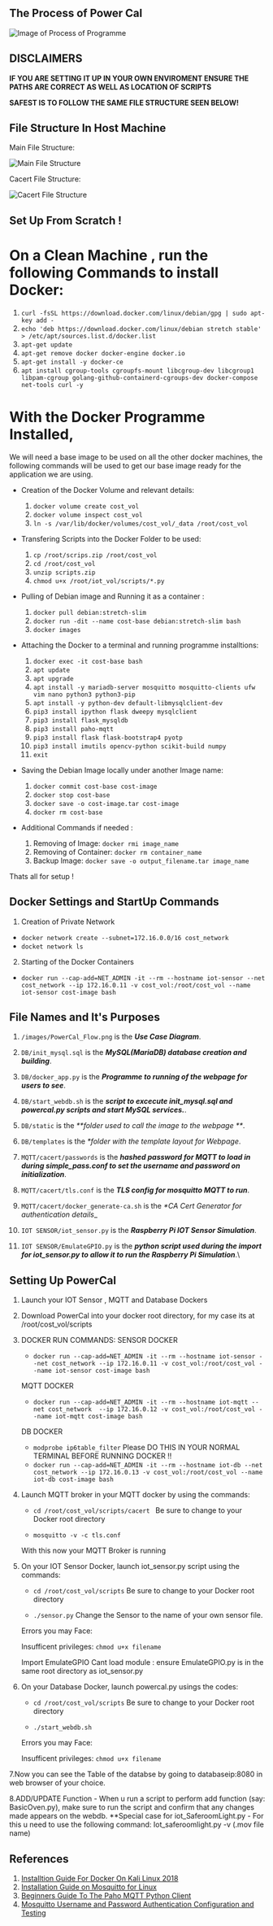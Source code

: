 ##  The Process of Power Cal

![Image of Process of Programme](https://github.com/Serade12/PowerCal/blob/main/Images/PowerCal_Flow.png)

## DISCLAIMERS

**IF YOU ARE SETTING IT UP IN YOUR OWN ENVIROMENT ENSURE THE PATHS ARE CORRECT AS WELL AS LOCATION OF SCRIPTS** 

**SAFEST IS TO FOLLOW THE SAME FILE STRUCTURE SEEN BELOW!** 

## File Structure In Host Machine
 Main File Structure:
 
![Main File Structure](https://github.com/Serade12/PowerCal/blob/main/Images/main_file_structure.JPG)

Cacert File Structure:

![Cacert File Structure](https://github.com/Serade12/PowerCal/blob/main/Images/cacert_file_structure.JPG)

## Set Up From Scratch ! 

# On a Clean Machine , run the following Commands to install Docker: 

1. `curl -fsSL https://download.docker.com/linux/debian/gpg | sudo apt-key add -`
2. `echo 'deb https://download.docker.com/linux/debian stretch stable' > /etc/apt/sources.list.d/docker.list`
3. `apt-get update`
4. `apt-get remove docker docker-engine docker.io`
5. `apt-get install -y docker-ce`
6. `apt install cgroup-tools cgroupfs-mount libcgroup-dev libcgroup1 libpam-cgroup golang-github-containerd-cgroups-dev docker-compose net-tools curl -y`

# With the Docker Programme Installed,
We will need a base image to be used on all the other docker machines, the following commands will be used to get our base image ready for the application we are using.

- Creation of the Docker Volume and relevant details:
  1. `docker volume create cost_vol`
  2. `docker volume inspect cost_vol`
  3. `ln -s /var/lib/docker/volumes/cost_vol/_data /root/cost_vol`
  

- Transfering Scripts into the Docker Folder to be used:
  1. `cp /root/scrips.zip /root/cost_vol`
  2. `cd /root/cost_vol`
  3. `unzip scripts.zip`
  4. `chmod u+x /root/iot_vol/scripts/*.py`
 
 
- Pulling of Debian image and Running it as a container :
  1. `docker pull debian:stretch-slim`
  2. `docker run -dit --name cost-base debian:stretch-slim bash`
  3. `docker images`


- Attaching the Docker to a terminal and running programme installtions: 
  1. `docker exec -it cost-base bash`
  2. `apt update`
  3. `apt upgrade`
  4. `apt install -y mariadb-server mosquitto mosquitto-clients ufw vim nano python3 python3-pip`
  5. `apt install -y python-dev default-libmysqlclient-dev`
  6. `pip3 install ipython flask dweepy mysqlclient`
  7. `pip3 install flask_mysqldb`
  8. `pip3 install paho-mqtt`
  9. `pip3 install flask flask-bootstrap4 pyotp`
  10. `pip3 install imutils opencv-python scikit-build numpy`
  11. `exit`


- Saving the Debian Image locally under another Image name:
  1. `docker commit cost-base cost-image`
  2. `docker stop cost-base`
  3. `docker save -o cost-image.tar cost-image`
  4. `docker rm cost-base`


- Additional Commands if needed :
  1. Removing of Image: 
      `docker rmi image_name`
  2. Removing of Container:
      `docker rm container_name`
  3. Backup Image:
      `docker save -o output_filename.tar image_name`
      
      
 Thats all for setup !
 
 ## Docker Settings and StartUp Commands 
 
 1. Creation of Private Network 
   - `docker network create --subnet=172.16.0.0/16 cost_network`
   - `docket network ls`
 
 2. Starting of the Docker Containers 
   - `docker run --cap-add=NET_ADMIN -it --rm --hostname iot-sensor --net cost_network --ip 172.16.0.11 -v cost_vol:/root/cost_vol --name iot-sensor cost-image bash`
 
 
 ## File Names and It's Purposes
 1. `/images/PowerCal_Flow.png` is the _**Use Case Diagram**_.
 
 2. `DB/init_mysql.sql` is the _**MySQL(MariaDB) database creation and building**_.
 
 3. `DB/docker_app.py` is the _**Programme to running of the webpage for users to see**_. 
 
 4. `DB/start_webdb.sh` is the _**script to excecute init_mysql.sql and powercal.py scripts and start MySQL services.**_.
 
 5. `DB/static` is the  _**folder used to call the image to the webpage **_.
 
 6. `DB/templates` is the _**folder with the template layout for Webpage*_. 
 
 7. `MQTT/cacert/passwords` is the _**hashed password for MQTT to load in during simple_pass.conf to set the username and password on initialization**_.
 
 8. `MQTT/cacert/tls.conf` is the _**TLS config for mosquitto MQTT to run**_.
 
 9. `MQTT/cacert/docker_generate-ca.sh` is the _**CA Cert Generator for authentication details*__
 
 10. `IOT SENSOR/iot_sensor.py` is the _**Raspberry Pi IOT Sensor Simulation**_.
 
 11. `IOT SENSOR/EmulateGPIO.py` is the  _**python script used during the import for iot_sensor.py to allow it to run the Raspberry Pi Simulation**_.\
 
  
 ## Setting Up PowerCal
 
 1. Launch your IOT Sensor , MQTT and Database Dockers
 
 2. Download PowerCal into your docker root directory, for my case its at /root/cost_vol/scripts
 
 3. DOCKER RUN COMMANDS:
    SENSOR DOCKER
    - `docker run --cap-add=NET_ADMIN -it --rm --hostname iot-sensor --net cost_network --ip 172.16.0.11 -v cost_vol:/root/cost_vol --name iot-sensor cost-image bash`
    
    MQTT DOCKER
    - `docker run --cap-add=NET_ADMIN -it --rm --hostname iot-mqtt --net cost_network  --ip 172.16.0.12 -v cost_vol:/root/cost_vol --name iot-mqtt cost-image bash`
    
    DB DOCKER
    - `modprobe ip6table_filter` Please DO THIS IN YOUR NORMAL TERMINAL BEFORE RUNNING DOCKER !!
    - `docker run --cap-add=NET_ADMIN -it --rm --hostname iot-db --net cost_network --ip 172.16.0.13 -v cost_vol:/root/cost_vol --name iot-db cost-image bash`
 
 4. Launch MQTT broker in your MQTT docker by using the commands:
    - `cd /root/cost_vol/scripts/cacert ` Be sure to change to your Docker root directory 
    
    - `mosquitto -v -c tls.conf`
    
    With this now your MQTT Broker is running
    
 5. On your IOT Sensor Docker, launch iot_sensor.py script using the commands:
    - `cd /root/cost_vol/scripts` Be sure to change to your Docker root directory 
    
    - `./sensor.py` Change the Sensor to the name of your own sensor file.
   
    Errors you may Face: 
    
    Insufficent privileges: `chmod u+x filename`
    
    Import EmulateGPIO Cant load module : ensure EmulateGPIO.py is in the same root directory as iot_sensor.py 
 
 6. On your Database Docker, launch powercal.py usings the codes: 
   
    - `cd /root/cost_vol/scripts` Be sure to change to your Docker root directory 
        
    - `./start_webdb.sh`  
    
    Errors you may Face: 
    
    Insufficent privileges: `chmod u+x filename`
 
 7.Now you can see the Table of the databse by going to databaseip:8080 in web browser of your choice. 
 
 8.ADD/UPDATE Function
    - When u run a script to perform add function (say: BasicOven.py), make sure to run the script and confirm that any changes made appears on the webdb.
    **Special case for iot_SaferoomLight.py
    - For this u need to use the following command: Iot_saferoomlight.py -v (.mov file name)


 ## References
 1. [Installtion Guide For Docker On Kali Linux 2018](https://medium.com/@calypsobronte/installing-docker-in-kali-linux-2018-1-ef3a8ce3648)
 2. [Installation Guide on Mosquitto for Linux](http://www.steves-internet-guide.com/install-mosquitto-linux/)
 3. [Beginners Guide To The Paho MQTT Python Client](http://www.steves-internet-guide.com/into-mqtt-python-client/)
 4. [Mosquitto Username and Password Authentication Configuration and Testing](http://www.steves-internet-guide.com/mqtt-username-password-example/)
 

